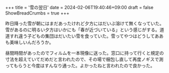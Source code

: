 +++
title = '雪の翌日'
date = 2024-02-06T19:40:46+09:00
draft = false
ShowBreadCrumbs = true
+++

昨日降った雪が朝にはまだあったけれど夕方にはだいぶ溶けて無くなっていた。雪があるのに明るい夕方はいかにも「春が近づいている」という感じがする。道道すれ違う子どもの集団はだいたい雪を食っていた。雪ってやつはどうしてああも美味しいんだろうか。

昼間時間があったのでフィルムを一本現像に送った。窓口に持って行くと規定の寸法を超えていてだめだと言われたので、その場で梱包し直して再度ノギスで測ってもらうと今度はすんなり通った。よかったねと言われたので良かった。
